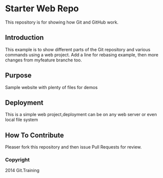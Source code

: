 # Starter Web Repo

This repository is for showing how Git and GitHub work.

## Introduction

This example is to show different parts of the Git repository and various commands using a web project.
Add a line for rebasing example, then more changes from myfeature branche too.

## Purpose

Sample website with plenty of files for demos

## Deployment

This is a simple web project,deployment can be on any web server or even local file system

## How To Contribute

Pleaser fork this repository and then issue Pull Requests for review.

### Copyright

2014 Git.Training